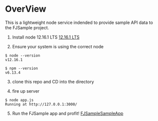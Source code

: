 # OverView

This is a lightweight node service indended to provide sample API data to the FJSample project.

1. Install node 12.16.1 LTS
[12.16.1 LTS](https://nodejs.org/en/)

2. Ensure your system is using the correct node
```
$ node --version
v12.16.1
```
```
$ npm --version
v6.13.4
```

3. clone this repo and CD into the directory

4. fire up server
```
$ node app.js
Running at http://127.0.0.1:3000/
```

5. Run the FJSample app and profit!
[FJSampleSampleApp](https://github.com/coreyd303/FlexJobsSampleApp)